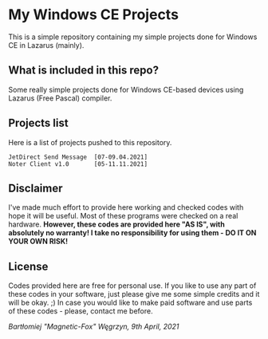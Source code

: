 # My Windows CE Projects

This is a simple repository containing my simple projects done for Windows CE in Lazarus (mainly).

## What is included in this repo?

Some really simple projects done for Windows CE-based devices using Lazarus (Free Pascal) compiler.

## Projects list

Here is a list of projects pushed to this repository.

```
JetDirect Send Message  [07-09.04.2021]
Noter Client v1.0       [05-11.11.2021]
```

## Disclaimer

I've made much effort to provide here working and checked codes with hope it will be useful. Most of these programs were checked on a real hardware.
**However, these codes are provided here "AS IS", with absolutely no warranty! I take no responsibility for using them - DO IT ON YOUR OWN RISK!**

## License

Codes provided here are free for personal use.
If you like to use any part of these codes in your software, just please give me some simple credits and it will be okay. ;)
In case you would like to make paid software and use parts of these codes - please, contact me before.

*Bartłomiej "Magnetic-Fox" Węgrzyn,
9th April, 2021*
